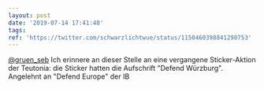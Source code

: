 ```yaml
---
layout: post
date: '2019-07-14 17:41:48'
tags: 
ref: 'https://twitter.com/schwarzlichtwue/status/1150460398841290753'
---
```

[@gruen_seb](https://twitter.com/gruen_seb) Ich erinnere an dieser Stelle an eine vergangene Sticker-Aktion der Teutonia: die Sticker hatten die Aufschrift "Defend Würzburg". Angelehnt an "Defend Europe" der IB